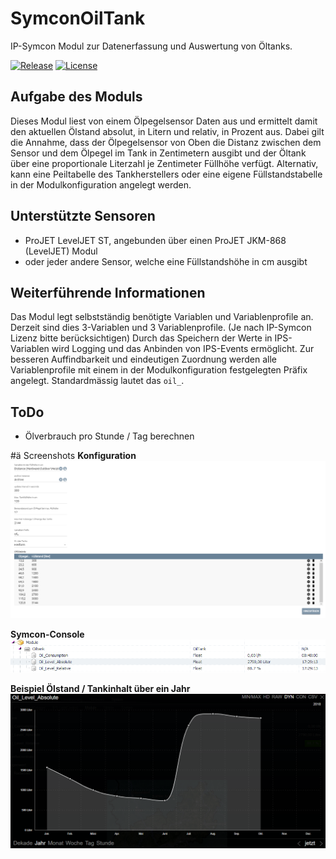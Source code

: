 # SymconOilTank
IP-Symcon Modul zur Datenerfassung und Auswertung von Öltanks.

[![Release](https://img.shields.io/github/release/florianprobst/ips-oiltank.svg?style=flat-square)](https://github.com/florianprobst/SymconOilTank/releases/latest)
[![License](https://img.shields.io/badge/license-LGPLv3-brightgreen.svg?style=flat-square)](https://github.com/florianprobst/SymconOilTank/blob/master/LICENSE)

## Aufgabe des Moduls
Dieses Modul liest von einem Ölpegelsensor Daten aus und ermittelt damit den aktuellen Ölstand absolut, in Litern und relativ, in Prozent aus.
Dabei gilt die Annahme, dass der Ölpegelsensor von Oben die Distanz zwischen dem Sensor und dem Ölpegel im Tank in Zentimetern ausgibt und
der Öltank über eine proportionale Literzahl je Zentimeter Füllhöhe verfügt. Alternativ, kann eine Peiltabelle des Tankherstellers oder 
eine eigene Füllstandstabelle in der Modulkonfiguration angelegt werden.

## Unterstützte Sensoren
* ProJET LevelJET ST, angebunden über einen ProJET JKM-868 (LevelJET) Modul
* oder jeder andere Sensor, welche eine Füllstandshöhe in cm ausgibt

## Weiterführende Informationen
Das Modul legt selbstständig benötigte Variablen und Variablenprofile an.
Derzeit sind dies 3-Variablen und 3 Variablenprofile. (Je nach IP-Symcon Lizenz bitte berücksichtigen)
Durch das Speichern der Werte in IPS-Variablen wird Logging und das Anbinden von IPS-Events ermöglicht.
Zur besseren Auffindbarkeit und eindeutigen Zuordnung werden alle Variablenprofile mit einem in der Modulkonfiguration festgelegten Präfix angelegt. 
Standardmässig lautet das `oil_`.

## ToDo
* Ölverbrauch pro Stunde / Tag berechnen

#ä Screenshots
**Konfiguration**
![Konfiguration](imgs/configuration.png)

**Symcon-Console**
![Symcon-Console](imgs/symcon-console.png)

**Beispiel Ölstand / Tankinhalt über ein Jahr**
![Ölstand](imgs/oil-level-absolute.png)